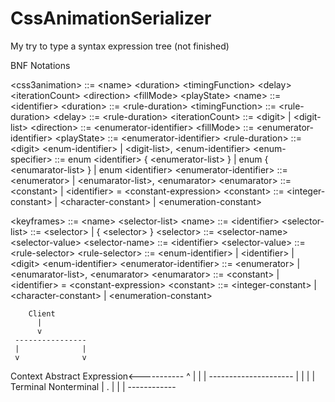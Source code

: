# CssAnimationSerializer
My try to type a syntax expression tree (not finished)

BNF Notations

\<css3animation\> ::= \<name\> \<duration\> \<timingFunction\> \<delay\> \<iterationCount\> \<direction\> \<fillMode\> \<playState\>
\<name\> ::= \<identifier\>
\<duration\> ::= \<rule-duration\>
\<timingFunction\> ::= \<rule-duration\>
\<delay\> ::= \<rule-duration\>
\<iterationCount\> ::= \<digit\> | \<digit-list\>
\<direction\> ::= \<enumerator-identifier\>
\<fillMode\> ::= \<enumerator-identifier\>
\<playState\> ::= \<enumerator-identifier\>
\<rule-duration\> ::= \<digit\> \<enum-identifier\> | \<digit-list\>, \<enum-identifier\>
\<enum-specifier\> ::= enum \<identifier\> { \<enumerator-list\> } | enum { \<enumarator-list\> } | enum \<identifier\>
\<enumerator-identifier\> ::= \<enumerator\> | \<enumarator-list\>, \<enumarator\>
\<enumarator\> ::= \<constant\> | \<identifier\> = \<constant-expression\>
\<constant\> ::= \<integer-constant\> | \<character-constant\> | \<enumeration-constant\>


\<keyframes\> ::= \<name\> \<selector-list\>
\<name\> ::= \<identifier\>
\<selector-list\> ::= \<selector\> | { \<selector\> }
\<selector\> ::= \<selector-name\> \<selector-value\>
\<selector-name\> ::= \<identifier\>
\<selector-value\> ::= \<rule-selector\>
\<rule-selector\> ::= \<enum-identifier\> | \<identifier\> | \<digit\> \<enum-identifier\>
\<enumerator-identifier\> ::= \<enumerator\> | \<enumarator-list\>, \<enumarator\>
\<enumarator\> ::= \<constant\> | \<identifier\> = \<constant-expression\>
\<constant\> ::= \<integer-constant\> | \<character-constant\> | \<enumeration-constant\>

        Client
          |
          v
     ----------------
     |              |
	 v				v
Context     Abstract Expression\<-----------
                    ^                      |
                    |                      |
            ---------------------          |
			|					|          |
          Terminal			Nonterminal    |
                                .          |
                                |          |
                                ------------